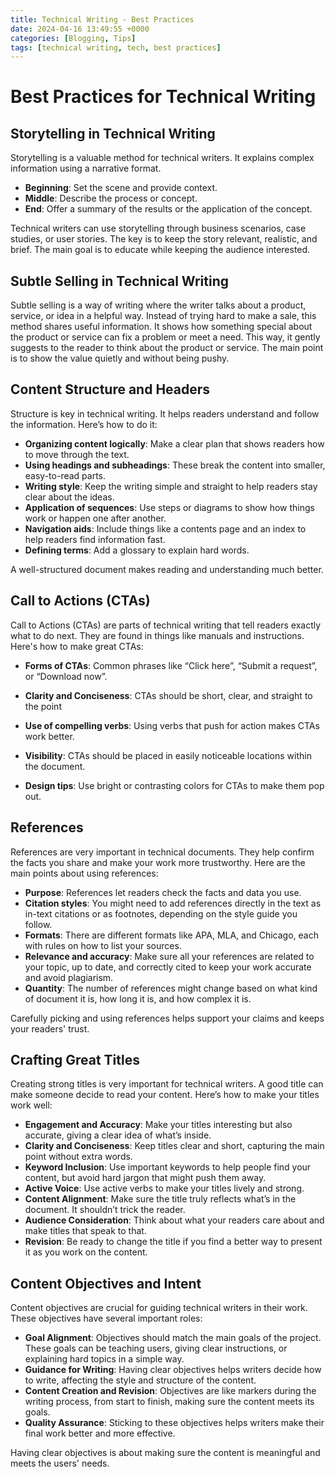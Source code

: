 ```yaml
---
title: Technical Writing - Best Practices
date: 2024-04-16 13:49:55 +0000
categories: [Blogging, Tips]
tags: [technical writing, tech, best practices]
---
```


# Best Practices for Technical Writing

## Storytelling in Technical Writing

Storytelling is a valuable method for technical writers. It explains complex information using a narrative format.

* **Beginning**: Set the scene and provide context.
* **Middle**: Describe the process or concept.
* **End**: Offer a summary of the results or the application of the concept.

Technical writers can use storytelling through business scenarios, case studies, or user stories. The key is to keep the story relevant, realistic, and brief. The main goal is to educate while keeping the audience interested.

## Subtle Selling in Technical Writing

Subtle selling is a way of writing where the writer talks about a product, service, or idea in a helpful way. Instead of trying hard to make a sale, this method shares useful information. It shows how something special about the product or service can fix a problem or meet a need. This way, it gently suggests to the reader to think about the product or service. The main point is to show the value quietly and without being pushy.

## Content Structure and Headers

Structure is key in technical writing. It helps readers understand and follow the information. Here’s how to do it:

* **Organizing content logically**: Make a clear plan that shows readers how to move through the text.
* **Using headings and subheadings**: These break the content into smaller, easy-to-read parts.
* **Writing style**: Keep the writing simple and straight to help readers stay clear about the ideas.
* **Application of sequences**: Use steps or diagrams to show how things work or happen one after another.
* **Navigation aids**: Include things like a contents page and an index to help readers find information fast.
* **Defining terms**: Add a glossary to explain hard words.

A well-structured document makes reading and understanding much better.

## Call to Actions (CTAs)

Call to Actions (CTAs) are parts of technical writing that tell readers exactly what to do next. They are found in things like manuals and instructions. Here's how to make great CTAs:

* **Forms of CTAs**: Common phrases like “Click here”, “Submit a request”, or “Download now”.

* **Clarity and Conciseness**: CTAs should be short, clear, and straight to the point

* **Use of compelling verbs**: Using verbs that push for action makes CTAs work better.

* **Visibility**: CTAs should be placed in easily noticeable locations within the document.

* **Design tips**: Use bright or contrasting colors for CTAs to make them pop out.

## References

References are very important in technical documents. They help confirm the facts you share and make your work more trustworthy. Here are the main points about using references:

* **Purpose**: References let readers check the facts and data you use.
* **Citation styles**: You might need to add references directly in the text as in-text citations or as footnotes, depending on the style guide you follow.
* **Formats**: There are different formats like APA, MLA, and Chicago, each with rules on how to list your sources.
* **Relevance and accuracy**: Make sure all your references are related to your topic, up to date, and correctly cited to keep your work accurate and avoid plagiarism.
* **Quantity**: The number of references might change based on what kind of document it is, how long it is, and how complex it is.

Carefully picking and using references helps support your claims and keeps your readers' trust.

## Crafting Great Titles

Creating strong titles is very important for technical writers. A good title can make someone decide to read your content. Here’s how to make your titles work well:

* **Engagement and Accuracy**: Make your titles interesting but also accurate, giving a clear idea of what’s inside.
* **Clarity and Conciseness**: Keep titles clear and short, capturing the main point without extra words.
* **Keyword Inclusion**: Use important keywords to help people find your content, but avoid hard jargon that might push them away.
* **Active Voice**: Use active verbs to make your titles lively and strong.
* **Content Alignment**: Make sure the title truly reflects what’s in the document. It shouldn’t trick the reader.
* **Audience Consideration**: Think about what your readers care about and make titles that speak to that.
* **Revision**: Be ready to change the title if you find a better way to present it as you work on the content.

## Content Objectives and Intent

Content objectives are crucial for guiding technical writers in their work. These objectives have several important roles:

* **Goal Alignment**: Objectives should match the main goals of the project. These goals can be teaching users, giving clear instructions, or explaining hard topics in a simple way.
* **Guidance for Writing**: Having clear objectives helps writers decide how to write, affecting the style and structure of the content.
* **Content Creation and Revision**: Objectives are like markers during the writing process, from start to finish, making sure the content meets its goals.
* **Quality Assurance**: Sticking to these objectives helps writers make their final work better and more effective.

Having clear objectives is about making sure the content is meaningful and meets the users' needs.
